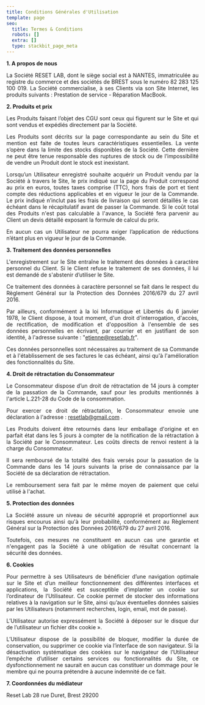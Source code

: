 ```yaml
---
title: Conditions Générales d'Utilisation
template: page
seo:
  title: Termes & Conditions
  robots: []
  extra: []
  type: stackbit_page_meta
---
```

<div style="text-align: justify">

**1. A propos de nous**

La Société RESET LAB, dont le siège social est à NANTES, immatriculée au registre du commerce et des sociétés de BREST sous le numéro 82 283 125 100 019. La Société commercialise, à ses Clients via son Site Internet, les produits suivants : Prestation de service - Réparation MacBook.

**2. Produits et prix**

Les Produits faisant l’objet des CGU sont ceux qui figurent sur le Site et qui sont vendus et expédiés directement par la Société.

Les Produits sont décrits sur la page correspondante au sein du Site et mention est faite de toutes leurs caractéristiques essentielles. La vente s’opère dans la limite des stocks disponibles de la Société. Cette dernière ne peut être tenue responsable des ruptures de stock ou de l’impossibilité de vendre un Produit dont le stock est inexistant.

Lorsqu’un Utilisateur enregistré souhaite acquérir un Produit vendu par la Société à travers le Site, le prix indiqué sur la page du Produit correspond au prix en euros, toutes taxes comprise (TTC), hors frais de port et tient compte des réductions applicables et en vigueur le jour de la Commande. Le prix indiqué n’inclut pas les frais de livraison qui seront détaillés le cas échéant dans le récapitulatif avant de passer la Commande. Si le coût total des Produits n'est pas calculable à l'avance, la Société fera parvenir au Client un devis détaillé exposant la formule de calcul du prix.

En aucun cas un Utilisateur ne pourra exiger l’application de réductions n’étant plus en vigueur le jour de la Commande.

**3. Traitement des données personnelles**

L'enregistrement sur le Site entraîne le traitement des données à caractère personnel du Client. Si le Client refuse le traitement de ses données, il lui est demandé de s'abstenir d’utiliser le Site.

Ce traitement des données à caractère personnel se fait dans le respect du Règlement Général sur la Protection des Données 2016/679 du 27 avril 2016.

Par ailleurs, conformément à la loi Informatique et Libertés du 6 janvier 1978, le Client dispose, à tout moment, d'un droit d'interrogation, d'accès, de rectification, de modification et d'opposition à l'ensemble de ses données personnelles en écrivant, par courrier et en justifiant de son identité, à l'adresse suivante : "etienne@resetlab.fr".

Ces données personnelles sont nécessaires au traitement de sa Commande et à l'établissement de ses factures le cas échéant, ainsi qu'à l'amélioration des fonctionnalités du Site.

**4. Droit de rétractation du Consommateur**

Le Consommateur dispose d’un droit de rétractation de 14 jours à compter de la passation de la Commande, sauf pour les produits mentionnés à l'article L.221-28 du Code de la consommation.

Pour exercer ce droit de rétractation, le Consommateur envoie une déclaration à l'adresse : resetlab@gmail.com .

Les Produits doivent être retournés dans leur emballage d'origine et en parfait état dans les 5 jours à compter de la notification de la rétractation à la Société par le Consommateur. Les coûts directs de renvoi restent à la charge du Consommateur.

Il sera remboursé de la totalité des frais versés pour la passation de la Commande dans les 14 jours suivants la prise de connaissance par la Société de sa déclaration de rétractation.

Le remboursement sera fait par le même moyen de paiement que celui utilisé à l'achat.

**5. Protection des données**

La Société assure un niveau de sécurité approprié et proportionnel aux risques encourus ainsi qu'à leur probabilité, conformément au Règlement Général sur la Protection des Données 2016/679 du 27 avril 2016.

Toutefois, ces mesures ne constituent en aucun cas une garantie et n'engagent pas la Société à une obligation de résultat concernant la sécurité des données.

**6. Cookies**

Pour permettre à ses Utilisateurs de bénéficier d’une navigation optimale sur le Site et d’un meilleur fonctionnement des différentes interfaces et applications, la Société est susceptible d’implanter un cookie sur l’ordinateur de l’Utilisateur. Ce cookie permet de stocker des informations relatives à la navigation sur le Site, ainsi qu’aux éventuelles données saisies par les Utilisateurs (notamment recherches, login, email, mot de passe).

L’Utilisateur autorise expressément la Société à déposer sur le disque dur de l’utilisateur un fichier dit« cookie ».

L’Utilisateur dispose de la possibilité de bloquer, modifier la durée de conservation, ou supprimer ce cookie via l’interface de son navigateur. Si la désactivation systématique des cookies sur le navigateur de l’Utilisateur l’empêche d’utiliser certains services ou fonctionnalités du Site, ce dysfonctionnement ne saurait en aucun cas constituer un dommage pour le membre qui ne pourra prétendre à aucune indemnité de ce fait.

**7. Coordonnées du médiateur**

Reset Lab
28 rue Duret, Brest 29200

</div>
